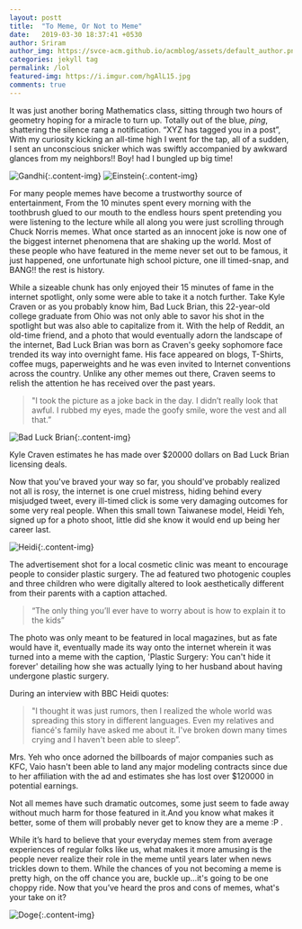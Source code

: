 ```yaml
---
layout: postt
title:  "To Meme, Or Not to Meme"
date:   2019-03-30 18:37:41 +0530
author: Sriram
author_img: https://svce-acm.github.io/acmblog/assets/default_author.png
categories: jekyll tag
permalink: /lol
featured-img: https://i.imgur.com/hgAlL15.jpg
comments: true
---
```



It was just another boring Mathematics class, sitting through two hours of geometry hoping for a miracle to turn up. Totally out of the blue, *ping*,   shattering the silence rang a notification. “XYZ has tagged you in a post”, With my curiosity kicking an all-time high I went for the tap, all of a sudden, I sent an unconscious snicker which was swiftly accompanied by awkward glances from my neighbors!! Boy! had I bungled up big time! 

![Gandhi](https://imgur.com/opD29j7.jpg){:.content-img}
![Einstein](https://imgur.com/FYnVW13.jpg){:.content-img}

For many people memes have become a trustworthy source of entertainment, From the 10 minutes spent every morning with the toothbrush glued to our mouth to the endless hours spent pretending you were listening to the lecture while all along you were just scrolling through Chuck Norris memes. What once started as an innocent joke is now one of the biggest internet phenomena that are shaking up the world. Most of these people who have featured in the meme never set out to be famous, it just happened, one unfortunate high school picture, one ill timed-snap, and BANG!! the rest is history. 

While a sizeable chunk has only enjoyed their 15 minutes of fame in the internet spotlight, only some were able to take it a notch further. Take Kyle Craven or as you probably know him, Bad Luck Brian, this 22-year-old college graduate from Ohio was not only able to savor his shot in the spotlight but was also able to capitalize from it. With the help of Reddit, an old-time friend, and a photo that would eventually adorn the landscape of the internet, Bad Luck Brian was born as Craven's geeky sophomore face trended its way into overnight fame. His face appeared on blogs, T-Shirts, coffee mugs, paperweights and he was even invited to Internet conventions across the country. Unlike any other memes out there, Craven seems to relish the attention he has received over the past years.

>"I took the picture as a joke back in the day. I didn’t really look that awful. I rubbed my eyes, made the goofy smile, wore the vest and all that.”

![Bad Luck Brian](https://i.imgur.com/kkXmAcn.jpg){:.content-img}

Kyle Craven estimates he has made over $20000 dollars on Bad Luck Brian licensing deals.

Now that you've braved your way so far, you should've probably realized not all is rosy, the internet is one cruel mistress, hiding behind every misjudged tweet, every ill-timed click is some very damaging outcomes for some very real people. When this small town Taiwanese model, Heidi Yeh, signed up for a photo shoot, little did she know it would end up being her career last.

![Heidi](https://imgur.com/YMaXvCO.jpg){:.content-img}

The advertisement shot for a local cosmetic clinic was meant to encourage people to consider plastic surgery. The ad featured two photogenic couples and three children who were digitally altered to look aesthetically different from their parents with a caption attached.

>“The only thing you’ll ever have to worry about is how to explain it to the kids”

The photo was only meant to be featured in local magazines, but as fate would have it,
eventually made its way onto the internet wherein it was turned into a meme with the caption, 'Plastic Surgery: You can't hide it forever' detailing how she was actually lying to her husband about having undergone plastic surgery.

During an interview with BBC Heidi quotes:
>"I thought it was just rumors, then I realized the whole world was spreading this story in different languages. Even my relatives and fiancé's family have asked me about it. I've broken down many times crying and I haven't been able to sleep”.

Mrs. Yeh who once adorned the billboards of major companies such as KFC, Vaio hasn't been able to land any major modeling contracts since due to her affiliation with the ad and estimates she has lost over $120000 in potential earnings. 

Not all memes have such dramatic outcomes, some just seem to fade away without much harm for those featured in it.And you know what makes it better, some of them will probably never get to know they are a meme :P .

While it’s hard to believe that your everyday memes stem from average experiences of regular folks like us, what makes it more amusing is the people never realize their role in the meme until years later when news trickles down to them. While the chances of you not becoming a meme is pretty high, on the off chance you are, buckle up…it's going to be one choppy ride. Now that you’ve heard the pros and cons of memes, what's your take on it?

![Doge](https://imgur.com/dovHbDy.jpg){:.content-img}


